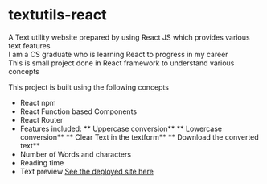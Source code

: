 # textutils-react
A Text utility website prepared by using React JS which provides various text features<br />
I am a CS graduate who is learning React to progress in my career<br />
This is small project done in React framework to understand various concepts<br />

This project is built using the following concepts

* React npm
* React Function based Components
* React Router
* Features included:
  ** Uppercase conversion**
  ** Lowercase conversion**
  ** Clear Text in the textform**
  ** Download the converted text**
* Number of Words and characters
* Reading time
* Text preview
[See the deployed site here](https://textutils-react-bharathkumar-18.netlify.app/)
